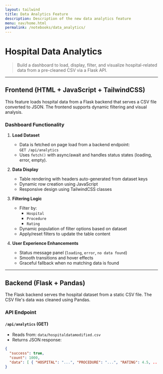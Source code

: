 ```yaml
---
layout: tailwind
title: Data Analytics Feature
description: Description of the new data analytics feature 
menu: nav/home.html
permalink: /notebooks/data_analytics/
---
```


# Hospital Data Analytics 

> Build a dashboard to load, display, filter, and visualize hospital-related data from a pre-cleaned CSV via a Flask API.

---

## Frontend (HTML + JavaScript + TailwindCSS)

This feature loads hospital data from a Flask backend that serves a CSV file converted to JSON. The frontend supports dynamic filtering and visual analysis.

### Dashboard Functionality

1. **Load Dataset**  
   - Data is fetched on page load from a backend endpoint:  
     `GET /api/analytics`  
   - Uses `fetch()` with async/await and handles status states (loading, error, empty).

2. **Data Display**
   - Table rendering with headers auto-generated from dataset keys
   - Dynamic row creation using JavaScript
   - Responsive design using TailwindCSS classes

3. **Filtering Logic**
   - Filter by:
     - `Hospital`
     - `Procedure`
     - `Rating`
   - Dynamic population of filter options based on dataset
   - Apply/reset filters to update the table content

4. **User Experience Enhancements**
   - Status message panel (`loading`, `error`, `no data found`)
   - Smooth transitions and hover effects
   - Graceful fallback when no matching data is found

---

## Backend (Flask + Pandas)

The Flask backend serves the hospital dataset from a static CSV file. The CSV file's data was cleaned using Pandas.

### API Endpoint

#### `/api/analytics` (GET)

- Reads from: `data/hospitaldatamodified.csv`
- Returns JSON response:
```json
{
  "success": true,
  "count": 1000,
  "data": [ { "HOSPITAL": "...", "PROCEDURE": "...", "RATING": 4.5, ... } ]
}
